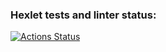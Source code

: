 ### Hexlet tests and linter status:
[![Actions Status](https://github.com/Perceptor89/python-project-lvl4/workflows/hexlet-check/badge.svg)](https://github.com/Perceptor89/python-project-lvl4/actions)